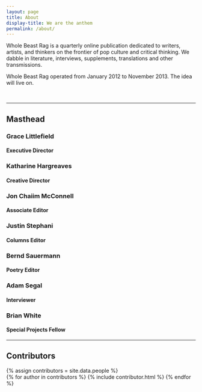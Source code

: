 ```yaml
---
layout: page
title: About
display-title: We are the anthem  
permalink: /about/
---
```

<p>Whole Beast Rag is a quarterly online publication dedicated to writers, artists, and thinkers on the frontier of pop culture and critical thinking. We dabble in literature, interviews, supplements, translations and other transmissions.</p>
<p>Whole Beast Rag operated from January 2012 to November 2013. The idea will live on.</p>
<br>
<hr>

<h2>Masthead</h2>
<div class="uk-grid uk-padding-small">
    <div class="col-half masthead uk-width-1-2 uk-margin">
    <h3>Grace Littlefield</h3>
    <h4>Executive Director</h4>
    </div>
    <div class="col-half uk-width-1-2 uk-margin">
    <h3>Katharine Hargreaves</h3>
    <h4>Creative Director</h4>
    </div>
    <div class="col-half masthead uk-width-1-2 uk-margin">
    <h3>Jon Chaiim McConnell</h3>
    <h4>Associate Editor</h4>
    </div>
     <div class="col-half uk-width-1-2 uk-margin">
    <h3>Justin Stephani</h3>
    <h4>Columns Editor</h4>
    </div>
    <div class="col-half masthead uk-width-1-2 uk-margin">
    <h3>Bernd Sauermann</h3>
    <h4>Poetry Editor</h4>
    </div>
      <div class="col-half uk-width-1-2 uk-margin">
    <h3>Adam Segal</h3>
    <h4>Interviewer</h4>
    </div>
    <div class="col-half masthead uk-width-1-2 uk-margin">
    <h3>Brian White</h3>
    <h4>Special Projects Fellow</h4>
    </div>
   
  
</div>
<hr/>

<h2>Contributors</h2>
<div class="contributors uk-grid uk-padding-small">
{% assign contributors = site.data.people %}

<div class="col-half uk-width-1-2">
{% for author in contributors %}
{% include contributor.html %}
{% endfor %}
</div>
</div>
<div class="clearfix"></div>
<!-- <script>
$( ".contributor-head" ).click(function() {
  $('.contributor-body').hide();
  //$(this).addClass
  $(this).next('.contributor-body').show();
});
</script>
<script>
$(document).ready(function() {
   var linkedAuthor = $(location).attr('hash');
  if (!linkedAuthor){
  } else {
  $(linkedAuthor).addClass('byline');
  };
});
</script> -->

